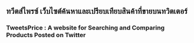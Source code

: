 ## ทวีตส์ไพรซ์ เว็บไซต์ค้นหาและเปรียบเทียบสินค้าที่ขายบนทวิตเตอร์
### TweetsPrice : A website for Searching and Comparing Products Posted on Twitter
